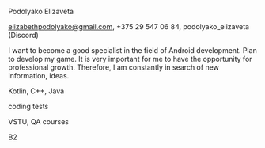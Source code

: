 Podolyako Elizaveta

elizabethpodolyako@gmail.com, +375 29 547 06 84, podolyako_elizaveta (Discord)

I want to become a good specialist in the field of Аndroid development. Рlan to develop my game. It is very important for me to have the opportunity for professional growth. Therefore, I am constantly in search of new information, ideas.

Kotlin, C++, Java

coding tests

VSTU, QA courses

B2
